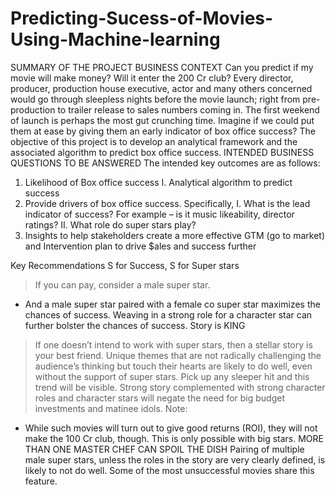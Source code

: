 # Predicting-Sucess-of-Movies-Using-Machine-learning


SUMMARY OF THE PROJECT
BUSINESS CONTEXT
Can you predict if my movie will make money? Will it enter the 200 Cr club?
Every director, producer, production house executive, actor and many others concerned would go
through sleepless nights before the movie launch; right from pre-production to trailer release to
sales numbers coming in. The first weekend of launch is perhaps the most gut crunching time.
Imagine if we could put them at ease by giving them an early indicator of box office success?
The objective of this project is to develop an analytical framework and the associated algorithm to
predict box office success.
INTENDED BUSINESS QUESTIONS TO BE ANSWERED
The intended key outcomes are as follows:
1. Likelihood of Box office success
I. Analytical algorithm to predict success
2. Provide drivers of box office success. Specifically,
I. What is the lead indicator of success? For example – is it music likeability, director
ratings?
II. What role do super stars play?
3. Insights to help stakeholders create a more effective GTM (go to market) and Intervention
plan to drive $ales and success further

Key Recommendations
S for Success, S for Super stars
> If you can pay, consider a male super star.
+ And a male super star paired with a female co super star maximizes the chances of
success. Weaving in a strong role for a character star can further bolster the chances of
success.
Story is KING
> If one doesn’t intend to work with super stars, then a stellar story is your best friend.
> Unique themes that are not radically challenging the audience’s thinking but touch their hearts
are likely to do well, even without the support of super stars. Pick up any sleeper hit and this
trend will be visible.
> Strong story complemented with strong character roles and character stars will negate the need
for big budget investments and matinee idols.
> Note:
+ While such movies will turn out to give good returns (ROI), they will not make the 100 Cr
club, though. This is only possible with big stars.
MORE THAN ONE MASTER CHEF CAN SPOIL THE DISH
Pairing of multiple male super stars, unless the roles in the story are very clearly defined, is likely to
not do well. Some of the most unsuccessful movies share this feature.
